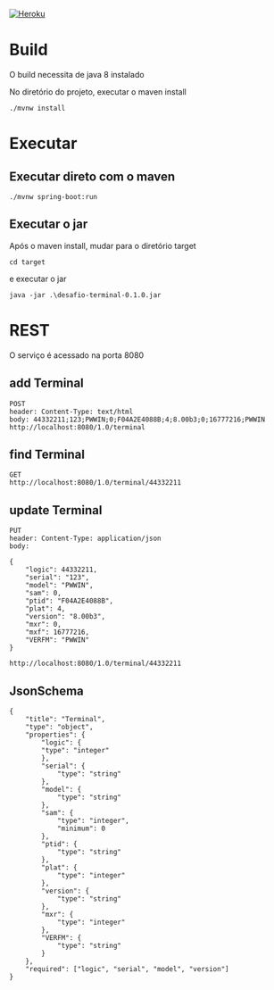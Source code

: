 [![Heroku](http://heroku-badge.herokuapp.com/?app=safe-basin-77293&style=flat&svg=1)](https://safe-basin-77293.herokuapp.com/)

Build
=========

O build necessita de java 8 instalado

No diretório do projeto, executar o maven install

    ./mvnw install


Executar
========

## Executar direto com o maven

    ./mvnw spring-boot:run

## Executar o jar

Após o maven install, mudar para o diretório target


    cd target


e executar o jar


    java -jar .\desafio-terminal-0.1.0.jar
    
REST
=====

O serviço é acessado na porta 8080


## add Terminal

    POST
    header: Content-Type: text/html
    body: 44332211;123;PWWIN;0;F04A2E4088B;4;8.00b3;0;16777216;PWWIN
	http://localhost:8080/1.0/terminal

## find Terminal
    GET
	http://localhost:8080/1.0/terminal/44332211

## update Terminal

    PUT
    header: Content-Type: application/json
    body: 

    {
	    "logic": 44332211,
	    "serial": "123",
	    "model": "PWWIN",
	    "sam": 0,
	    "ptid": "F04A2E4088B",
	    "plat": 4,
	    "version": "8.00b3",
	    "mxr": 0,
	    "mxf": 16777216,
	    "VERFM": "PWWIN"
    }

	http://localhost:8080/1.0/terminal/44332211

## JsonSchema

	{
		"title": "Terminal",
		"type": "object",
		"properties": {
			"logic": {
			"type": "integer"
			},
			"serial": {
				"type": "string"
			},
			"model": {
				"type": "string"
			},
			"sam": {
				"type": "integer",
				"minimum": 0
			},
			"ptid": {
				"type": "string"
			},
			"plat": {
				"type": "integer"
			},
			"version": {
				"type": "string"
			},
			"mxr": {
				"type": "integer"
			},
			"VERFM": {
				"type": "string"
			}
		},
		"required": ["logic", "serial", "model", "version"]
	}



